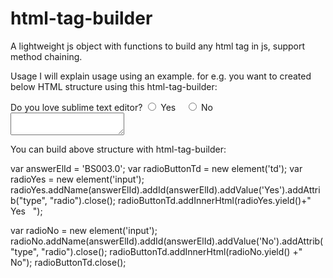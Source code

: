 html-tag-builder
================

A lightweight js object with functions to build any html tag in js, support method chaining.

Usage
I will explain usage using an example.
for e.g. you want to created below HTML structure using this html-tag-builder:

<tr>
  <td class="question">Do you love sublime text editor?</td>
  <td>
    <input type="radio" value="Yes" id="BS003.0" name="BS003.0"> Yes &nbsp;&nbsp;
    <input type="radio" value="No" id="BS003.0" name="BS003.0"> No
  </td>
  <td class="description">
    <textarea maxlength="20" class=""></textarea>
  </td>
</tr>

You can build above structure with html-tag-builder:

var answerElId = 'BS003.0';
var radioButtonTd = new element('td');
var radioYes = new element('input');
radioYes.addName(answerElId).addId(answerElId).addValue('Yes').addAttrib("type", "radio").close();
radioButtonTd.addInnerHtml(radioYes.yield()+" Yes &nbsp;&nbsp;");

var radioNo = new element('input');
radioNo.addName(answerElId).addId(answerElId).addValue('No').addAttrib("type", "radio").close();
radioButtonTd.addInnerHtml(radioNo.yield() +" No");
radioButtonTd.close();
